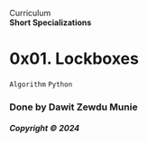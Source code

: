Curriculum <br>
**Short Specializations** <br>

# 0x01. Lockboxes

`Algorithm` `Python`

### Done by Dawit Zewdu Munie

##### Copyright &copy; 2024
